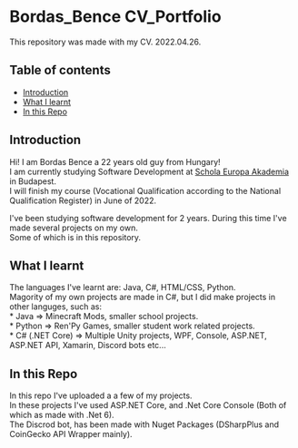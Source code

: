 # Bordas_Bence CV_Portfolio
This repository was made with my CV. 2022.04.26.
## Table of contents
* [Introduction](#introductuin)
* [What I learnt](#what-i-learnt)
* [In this Repo](#in-this-repo)

## Introduction
Hi! I am Bordas Bence a 22 years old guy from Hungary!  
I am currently studying Software Development at [Schola Europa Akademia](http://www.schola.esa.hu/) in Budapest.  
I will finish my course (Vocational Qualification according to the National Qualification Register) in June of 2022.  

I've been studying software development  for 2 years. During this time I've made several projects on my own.  
Some of which is in this repository.  

## What I learnt
The languages I've learnt are: Java, C#, HTML/CSS, Python.  
Magority of my own projects are made in C#, but I did make projects in other languges, such as:  
    * Java => Minecraft Mods, smaller school projects.  
    * Python => Ren'Py Games, smaller student work related projects.  
    * C# (.NET Core) => Multiple Unity projects, WPF, Console, ASP.NET, ASP.NET API, Xamarin, Discord bots etc...  

## In this Repo
In this repo I've uploaded a a few of my projects.  
In these projects I've used ASP.NET Core, and .Net Core Console (Both of which as made with .Net 6).  
The Discrod bot, has been made with Nuget Packages (DSharpPlus and CoinGecko API Wrapper mainly).
